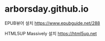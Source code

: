 # arborsday.github.io

EPUB뷰어 설치 https://www.epubguide.net/288

HTML5UP Massively 설치 https://html5up.net
